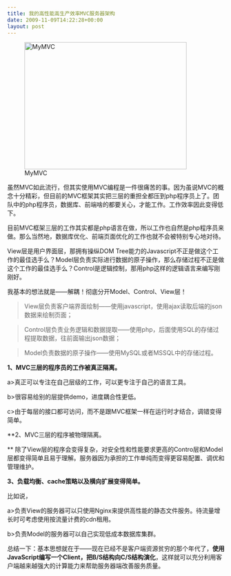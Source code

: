 ```yaml
---
title: 我的高性能高生产效率MVC服务器架构
date: 2009-11-09T14:22:28+00:00
layout: post
---
```

<figure id="attachment_1425" style="width: 376px" class="wp-caption alignright"><img class="size-full wp-image-1439" title="MyMVC" src="http://blog.yikuyiku.com/wp-content/uploads/2010/01/MyMVC1.png" alt="MyMVC" width="376" height="295" /><figcaption class="wp-caption-text">MyMVC</figcaption></figure> 

虽然MVC如此流行，但其实使用MVC编程是一件很痛苦的事。因为虽说MVC的概念十分精彩，但目前的MVC框架其实把三层的重担全都压到php程序员上了。团队中的php程序员，数据库、前端啥的都要关心，才能工作。工作效率因此变得低下。

目前MVC框架三层的工作其实都是php语言在做，所以工作也自然是php程序员来做。那么当然地，数据库优化、前端页面优化的工作也就不会被特别专心地对待。

View层是用户界面层，那拥有操纵DOM Tree能力的Javascript不正是做这个工作的最佳选手么？Model层负责实际进行数据的原子操作，那么存储过程不正是做这个工作的最佳选手么？Control是逻辑控制，那用php这样的逻辑语言来编写刚刚好。

我基本的想法就是——解耦！彻底分开Model、Control、View层！

> View层负责客户端界面绘制——使用javascript，使用ajax读取后端的json数据来绘制页面；
  
> Control层负责业务逻辑和数据提取——使用php，后面使用SQL的存储过程提取数据，往前面输出json数据；
  
> Model负责数据的原子操作——使用MySQL或者MSSQL中的存储过程。

**1、MVC三层的程序员的工作被真正隔离。**

a>真正可以专注在自己层级的工作，可以更专注于自己的语言工具。
  
b>很容易给别的层提供demo，进度耦合性更低。
  
c>由于每层的接口都可访问，而不是跟MVC框架一样在运行时才结合，调错变得简单。

**2、MVC三层的程序被物理隔离。
  
** 除了View层的程序会变得复杂，对安全性和性能要求更高的Contro层和Model层都变得简单且易于理解。服务器因为承担的工作单纯而变得更容易配置、调优和管理维护。

**3、负载均衡、cache策略以及横向扩展变得简单。**
  
比如说，
  
a>负责View的服务器可以只使用Nginx来提供高性能的静态文件服务。待流量增长时可考虑使用按流量计费的cdn租用。
  
b>负责Model的服务器可以自己实现低成本数据库集群。

总结一下：基本思想就在于——现在已经不是客户端资源贫穷的那个年代了，**使用JavaScript编写一个Client，把B/S结构向C/S结构演化**，这样就可以充分利用客户端越来越强大的计算能力来帮助服务器端改善服务质量。
